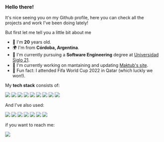 ### Hello there!

It's nice seeing you on my Github profile, here you can check all the projects and work I've been doing lately!

But first let me tell you a little bit about me

- 🎂 I'm **20** years old.
- 🌍 I'm from **Córdoba, Argentina**.
- 📖 I'm currently pursuing a **Software Engineering** degree at [Universidad Siglo 21](https://21.edu.ar/).
- 🔭 I'm currently working on mantaining and updating [Maktub's site](https://maktubhome.com).
- 🤔 Fun fact: I attended Fifa World Cup 2022 in Qatar (which luckly we won!).


My **tech stack** consists of:

<img src="https://img.shields.io/badge/Laravel%20-%23323330.svg?&style=for-the-badge&logo=laravel&logoColor=white&color=%23FF2D20"> <img src="https://img.shields.io/badge/PHP%20-%23323330.svg?&style=for-the-badge&logo=php&logoColor=white&color=%23777BB4"> <img src="https://img.shields.io/badge/C++%20-%23323330.svg?&style=for-the-badge&logo=cplusplus&logoColor=white&color=%2300599C"> <img src="https://img.shields.io/badge/javascript%20-%23323330.svg?&style=for-the-badge&logo=javascript&logoColor=%23F7DF1E"/> <img src="https://img.shields.io/badge/html5%20-%23E34F26.svg?&style=for-the-badge&logo=html5&logoColor=white"/> <img src="https://img.shields.io/badge/css3%20-%231572B6.svg?&style=for-the-badge&logo=css3&logoColor=white"/> <img src="https://img.shields.io/badge/vue.js%20-%23323330.svg?&style=for-the-badge&logo=vue.js&logoColor=white&color=%234FC08D"/> <img src="https://img.shields.io/badge/mysql%20-%2320232a.svg?&style=for-the-badge&logo=mysql&logoColor=white&color=%234479A1"/> <img src="https://img.shields.io/badge/bootstrap%20-%23563D7C.svg?&style=for-the-badge&logo=bootstrap&logoColor=white"/> 

And I've also used:

<img src="https://img.shields.io/badge/Java%20-%23323330.svg?&style=for-the-badge&logo=intellijidea&logoColor=white&color=%235382A1"> <img src="https://img.shields.io/badge/Amazon RDS%20-%23323330.svg?&style=for-the-badge&logo=amazonrds&logoColor=white&color=%23527FFF"> <img src="https://img.shields.io/badge/Amazon EC2%20-%23323330.svg?&style=for-the-badge&logo=amazonec2&logoColor=white&color=%23FF9900"> <img src="https://img.shields.io/badge/Amazon SES%20-%23323330.svg?&style=for-the-badge&logo=amazonsimpleemailservice&logoColor=white&color=%23DD344C"> <img src="https://img.shields.io/badge/Linux%20-%23323330.svg?&style=for-the-badge&logo=linux&logoColor=black&color=%23FCC624"> <img src="https://img.shields.io/badge/Apache%20-%23323330.svg?&style=for-the-badge&logo=apache&logoColor=white&color=%23D22128"> <img src="https://img.shields.io/badge/github%20-%23121011.svg?&style=for-the-badge&logo=github&logoColor=white"/>

if you want to reach me: 

<a href="https://www.linkedin.com/in/tototempo/">
<img src="https://img.shields.io/badge/linkedin%20-%230077B5.svg?&style=for-the-badge&logo=linkedin&logoColor=white"/>
<a/>

